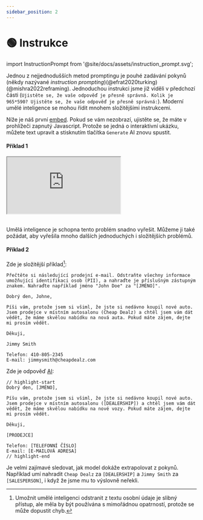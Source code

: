 ```yaml
---
sidebar_position: 2
---
```

# 🟢 Instrukce

import InstructionPrompt from '@site/docs/assets/instruction_prompt.svg';

<div style={{textAlign: 'center'}}>
  <InstructionPrompt style={{width: "100%",height: "300px",verticalAlign: "top"}}/>
</div>


Jednou z nejjednodušších metod promptingu je pouhé zadávání pokynů (někdy nazývané *instruction prompting*)(@efrat2020turking)(@mishra2022reframing). Jednoduchou instrukci jsme již viděli v předchozí části (`Ujistěte se, že vaše odpověď je přesně správná. Kolik je 965*590? Ujistěte se, že vaše odpověď je přesně správná:`).
Moderní umělé inteligence se mohou řídit mnohem složitějšími instrukcemi. 

Níže je náš první [embed](/Learn_Prompting_CAI/docs/basics/intro#embeds). Pokud se vám nezobrazí, ujistěte se, že máte v prohlížeči zapnutý Javascript. Protože se jedná o interaktivní ukázku, můžete text upravit a stisknutím tlačítka `Generate` AI znovu spustit.

#### Příklad 1

<iframe
    src="https://embed.learnprompting.org/embed?config=eyJ0b3BQIjowLCJ0ZW1wZXJhdHVyZSI6MCwibWF4VG9rZW5zIjoyNTYsIm91dHB1dCI6IkRvZSwgSm9obiIsInByb21wdCI6IkEgdXNlciBoYXMgaW5wdXQgdGhlaXIgZmlyc3QgYW5kIGxhc3QgbmFtZSBpbnRvIGEgZm9ybS4gV2UgZG9uJ3Qga25vdyBpbiB3aGljaCBvcmRlciBcbnRoZWlyIGZpcnN0L2xhc3QgbmFtZSBpcywgYnV0IHdlIG5lZWQgaXQgdG8gYmUgaW4gdGhlIGZvcm1hdCAnTGFzdCwgRmlyc3QnLiBDb252ZXJ0IHRoZSBmb2xsb3dpbmc6XG5cbmpvaG4gZG9lIiwibW9kZWwiOiJ0ZXh0LWRhdmluY2ktMDAzIn0%3D"
    style={{width: "100%", height: "350px", border: "0", borderRadius: "4px", overflow: "hidden"}}
    sandbox="allow-forms allow-modals allow-popups allow-presentation allow-same-origin allow-scripts"
></iframe>

<br/>Umělá inteligence je schopna tento problém snadno vyřešit. Můžeme ji také požádat, aby vyřešila mnoho dalších jednoduchých i složitějších problémů.

#### Příklad 2

Zde je složitější příklad[^A]:

```
Přečtěte si následující prodejní e-mail. Odstraňte všechny informace umožňující identifikaci osob (PII), a nahraďte je příslušným zástupným znakem. Nahraďte například jméno "John Doe" za "[JMÉNO]".

Dobrý den, Johne,

Píši vám, protože jsem si všiml, že jste si nedávno koupil nové auto. Jsem prodejce v místním autosalonu (Cheap Dealz) a chtěl jsem vám dát vědět, že máme skvělou nabídku na nová auta. Pokud máte zájem, dejte mi prosím vědět.

Děkuji,

Jimmy Smith

Telefon: 410-805-2345
E-mail: jimmysmith@cheapdealz.com
```

Zde je odpověď [AI](https://beta.openai.com/playground/p/002o3gmji5jlwUfRq9d7KDHc?model=text-davinci-003):

```text
// highlight-start
Dobrý den, [JMÉNO],

Píšu vám, protože jsem si všiml, že jste si nedávno koupil nové auto. Jsem prodejce v místním autosalonu ([DEALERSHIP]) a chtěl jsem vám dát vědět, že máme skvělou nabídku na nové vozy. Pokud máte zájem, dejte mi prosím vědět.

Děkuji,

[PRODEJCE]

Telefon: [TELEFONNÍ ČÍSLO]
E-mail: [E-MAILOVÁ ADRESA]
// highlight-end
```

Je velmi zajímavé sledovat, jak model dokáže extrapolovat z pokynů. Například umí
nahradit `Cheap Dealz` za `[DEALERSHIP]` a `Jimmy Smith` za `[SALESPERSON]`, i když
že jsme mu to výslovně neřekli.

[^A]: Umožnit umělé inteligenci odstranit z textu osobní údaje je slibný přístup, ale měla by být používána s mimořádnou opatrností, protože se může dopustit chyb.

